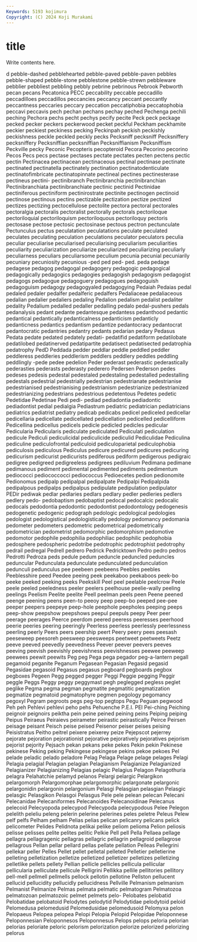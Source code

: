 ```yaml
---
Keywords: 5193 kojimura
Copyright: (C) 2024 Koji Murakami
---
```


# title

Write contents here.



d pebble-dashed pebblehearted pebble-paved pebble-paven
pebbles pebble-shaped pebble-stone pebblestone pebble-strewn pebbleware pebblier pebbliest pebbling pebbly
pebrine pebrinous Pebrook Pebworth pecan pecans Pecatonica PECC peccability peccable
peccadillo peccadilloes peccadillos peccancies peccancy peccant peccantly peccantness peccaries peccary
peccation peccatiphobia peccatophobia peccavi peccavis pech pechan pechans pechay peched
Pechenga pechili peching Pechora pechs pecht pechys pecify pecite Peck
peck peckage pecked pecker peckers peckerwood pecket peckful Peckham peckhamite
peckier peckiest peckiness pecking Peckinpah peckish peckishly peckishness peckle peckled
peckly pecks Pecksniff pecksniff Pecksniffery pecksniffery Pecksniffian pecksniffian Pecksniffianism Pecksniffism
Peckville pecky Peconic Pecopteris pecopteroid Pecora Pecorino pecorino Pecos Pecs
pecs pectase pectases pectate pectates pecten pectens pectic pectin Pectinacea
pectinacean pectinaceous pectinal pectinase pectinate pectinated pectinatella pectinately pectination pectinatodenticulate
pectinatofimbricate pectinatopinnate pectineal pectines pectinesterase pectineus pectini- pectinibranch Pectinibranchia pectinibranchian
Pectinibranchiata pectinibranchiate pectinic pectinid Pectinidae pectiniferous pectiniform pectinirostrate pectinite pectinogen
pectinoid pectinose pectinous pectins pectizable pectization pectize pectized pectizes pectizing
pectocellulose pectolite pectora pectoral pectorales pectoralgia pectoralis pectoralist pectorally pectorals
pectoriloque pectoriloquial pectoriloquism pectoriloquous pectoriloquy pectoris pectosase pectose pectosic pectosinase
pectous pectron pectunculate Pectunculus pectus peculatation peculatations peculate peculated peculates
peculating peculation peculations peculator peculators peculia peculiar peculiarise peculiarised peculiarising
peculiarism peculiarities peculiarity peculiarization peculiarize peculiarized peculiarizing peculiarly peculiarness peculiars
peculiarsome peculium pecunia pecunial pecuniarily pecuniary pecuniosity pecunious -ped ped
ped- ped. peda pedage pedagese pedagog pedagogal pedagogery pedagogic pedagogical
pedagogically pedagogics pedagogies pedagogish pedagogism pedagogist pedagogs pedagogue pedagoguery pedagogues
pedagoguish pedagoguism pedagogy pedagogyaled pedagogying Pedaiah Pedaias pedal pedaled pedaler
pedalfer pedalferic pedalfers Pedaliaceae pedaliaceous pedalian pedalier pedaliers pedaling Pedalion
pedalism pedalist pedaliter pedality Pedalium pedalled pedaller pedalling pedalo pedal-pushers
pedals pedanalysis pedant pedante pedantesque pedantess pedanthood pedantic pedantical pedantically
pedanticalness pedanticism pedanticly pedanticness pedantics pedantism pedantize pedantocracy pedantocrat pedantocratic
pedantries pedantry pedants pedarian pedary Pedasus Pedata pedate pedated pedately
pedati- pedatifid pedatiform pedatilobate pedatilobed pedatinerved pedatipartite pedatisect pedatisected pedatrophia
pedatrophy PedD Peddada pedder peddlar peddle peddled peddler peddleress peddleries
peddlerism peddlers peddlery peddles peddling peddlingly -pede pedee pedelion Peder
pederast pederastic pederastically pederasties pederasts pederasty pederero Pedersen Pederson pedes
pedeses pedesis pedestal pedestaled pedestaling pedestalled pedestalling pedestals pedestrial pedestrially
pedestrian pedestrianate pedestrianise pedestrianised pedestrianising pedestrianism pedestrianize pedestrianized pedestrianizing pedestrians
pedestrious pedetentous Pedetes pedetic Pedetidae Pedetinae Pedi pedi- pediad pediadontia
pediadontic pediadontist pedial pedialgia Pediastrum pediatric pediatrician pediatricians pediatrics pediatrist
pediatry pedicab pedicabs pedicel pediceled pedicellar pedicellaria pedicellate pedicellated pedicellation
pedicelled pedicelliform Pedicellina pedicellus pedicels pedicle pedicled pedicles pedicular Pedicularia
Pedicularis pediculate pediculated Pediculati pediculation pedicule Pediculi pediculicidal pediculicide pediculid
Pediculidae Pediculina pediculine pediculofrontal pediculoid pediculoparietal pediculophobia pediculosis pediculous Pediculus
pedicure pedicured pedicures pedicuring pedicurism pedicurist pedicurists pediferous pediform pedigerous
pedigraic pedigree pedigreed pedigreeless pedigrees pediluvium Pedimana pedimane pedimanous pediment
pedimental pedimented pediments pedimentum pediococci pediococcocci pediococcus Pedioecetes pedion pedionomite
Pedionomus pedipalp pedipalpal pedipalpate Pedipalpi Pedipalpida pedipalpous pedipalps pedipalpus pedipulate
pedipulation pedipulator PEDir pediwak pedlar pedlaries pedlars pedlary pedler pedleries
pedlers pedlery pedo- pedobaptism pedobaptist pedocal pedocalcic pedocalic pedocals pedodontia
pedodontic pedodontist pedodontology pedogenesis pedogenetic pedogenic pedograph pedologic pedological pedologies
pedologist pedologistical pedologistically pedology pedomancy pedomania pedometer pedometers pedometric pedometrical
pedometrically pedometrician pedometrist pedomorphic pedomorphism pedomotive pedomotor pedophile pedophilia pedophiliac
pedophilic pedophobia pedosphere pedospheric pedotribe pedotrophic pedotrophist pedotrophy pedrail pedregal
Pedrell pedrero Pedrick Pedricktown Pedro pedro pedros Pedrotti Pedroza peds
pedule pedum peduncle peduncled peduncles peduncular Pedunculata pedunculate pedunculated pedunculation
pedunculi pedunculus pee peebeen peebeens Peebles peebles Peeblesshire peed Peedee
peeing peek peekaboo peekaboos peek-bo peeke peeked peeking peeks Peekskill
Peel peel peelable peelcrow Peele peele peeled peeledness peeler peelers
peelhouse peelie-wally peeling peelings Peelism Peelite peelite Peell peelman peels
peen Peene peened peenge peening peens peen-to peeoy peep peep-bo
peeped pee-pee peeper peepers peepeye peep-hole peephole peepholes peeping peeps
peep-show peepshow peepshows peepul peepuls peepy Peer peer peerage peerages
Peerce peerdom peered peeress peeresses peerhood peerie peeries peering peeringly
Peerless peerless peerlessly peerlessness peerling peerly Peers peers peership peert
Peery peery pees peesash peeseweep peesoreh peesweep peesweeps peetweet peetweets
Peetz peeve peeved peevedly peevedness Peever peever peevers peeves peeving
peevish peevishly peevishness peevishnesses peewee peeweep peewees peewit peewits Peg
peg Pega pega pegador peg-a-lantern pegall pegamoid peganite Peganum Pegasean
Pegasian Pegasid pegasid Pegasidae pegasoid Pegasus pegasus pegboard pegboards pegbox
pegboxes Pegeen Pegg pegged pegger Peggi Peggie pegging Peggir peggle
Peggs Peggy peggy peggymast pegh peglegged pegless peglet peglike Pegma
pegma pegman pegmatite pegmatitic pegmatization pegmatize pegmatoid pegmatophyre pegmen pegology
pegomancy pegoxyl Pegram pegroots pegs peg-top pegtops Pegu Peguan pegwood
Peh peh Pehlevi pehlevi peho pehs Pehuenche P.E.I. PEI Pei-ching
Peiching peignoir peignoirs peiktha pein peine peined peining peins Peiping
peiping Peipus Peiraeus Peiraievs peirameter peirastic peirastically Peirce Peirsen peisage
peisant Peisch peise peised Peisenor peiser peises peising Peisistratus Peitho
peitrel peixere peixerey peize Pejepscot pejerrey pejorate pejoration pejorationist pejorative
pejoratively pejoratives pejorism pejorist pejority Pejsach pekan pekans peke pekes
Pekin pekin Pekinese pekinese Peking peking Pekingese pekingese pekins pekoe
pekoes Pel pelade peladic pelado peladore Pelag Pelaga Pelage pelage
pelages Pelagi Pelagia pelagial Pelagian pelagian Pelagianism Pelagianize Pelagianized Pelagianizer
Pelagianizing Pelagias pelagic Pelagius Pelagon Pelagothuria pelagra Pelahatchie pelamyd pelanos
Pelargi pelargic Pelargikon pelargomorph Pelargomorphae pelargomorphic pelargonate pelargonic pelargonidin pelargonin
pelargonium Pelasgi Pelasgian pelasgian Pelasgic pelasgic Pelasgikon Pelasgoi Pelasgus Pele
pele pelean pelecan Pelecani Pelecanidae Pelecaniformes Pelecanoides Pelecanoidinae Pelecanus pelecoid
Pelecyopoda pelecypod Pelecypoda pelecypodous Pelee Pelegon pelelith peleliu peleng pelerin
pelerine pelerines peles peletre Peleus Pelew pelf pelfs Pelham pelham
Pelias pelias pelican pelicanry pelicans pelick pelicometer Pelides Pelidnota pelikai
pelike peliom pelioma Pelion peliosis pelisse pelisses pelite pelites pelitic
Pelkie Pell pell Pella Pellaea pellage pellagra pellagragenic pellagras pellagric
pellagrin pellagroid pellagrose pellagrous Pellan pellar pellard pellas pellate pellation
Pelleas Pellegrini pellekar peller Pelles Pellet pellet pelletal pelleted Pelletier
pelletierine pelleting pelletization pelletize pelletized pelletizer pelletizes pelletizing pelletlike pellets
pellety Pellian pellicle pellicles pellicula pellicular pellicularia pelliculate pellicule Pelligrini
Pellikka pellile pellitories pellitory pell-mell pellmell pellmells pellock pellotin pellotine
Pellston pellucent pellucid pellucidity pellucidly pellucidness Pellville Pelmanism pelmanism Pelmanist
Pelmanize Pelmas pelmata pelmatic pelmatogram Pelmatozoa pelmatozoan pelmatozoic pelmet pelmets
pelo- Pelobates pelobatid Pelobatidae pelobatoid Pelodytes pelodytid Pelodytidae pelodytoid peloid
Pelomedusa pelomedusid Pelomedusidae pelomedusoid Pelomyxa pelon Pelopaeus Pelopea pelopea Pelopi
Pelopia Pelopid Pelopidae Peloponnese Peloponnesian Peloponnesos Peloponnesus Pelops pelops peloria
pelorian pelorias peloriate peloric pelorism pelorization pelorize pelorized pelorizing pelorus
